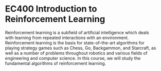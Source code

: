 # EC400 Introduction to Reinforcement Learning
Reinforcement learning is a subfield of artificial intelligence which deals with learning from repeated interactions with an environment. Reinforcement learning 
is the basis for state-of-the-art algorithms for playing strategy games such as Chess, Go, Backgammon, and Starcraft, as well as a number of problems throughout 
robotics and various fields of engineering and computer science. In this course, we will study the fundamental algorithms of reinforcement learning.
